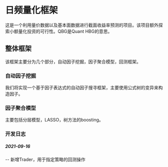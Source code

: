 # 日频量化框架

这是一个利用量价数据以及基本面数据进行截面收益率预测的项目。该项目额外探索小额量化投资的可行性。QBG是Quant HBG的意思。

## 整体框架

该框架主要分为几个部分，自动因子挖掘，因子聚合模型，回测框架。

### 自动因子挖掘

我们将实现一个基于因子表达式的自动因子搜寻框架，主要使用公式树的变异来构造因子。

### 因子聚合模型

主要包括分层模型，LASSO，树方法的boosting。

### 开发日志
##### 2021-09-16
-- 新增Trader，用于指定策略的回测操作



